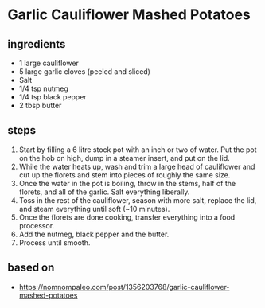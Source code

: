 # Garlic Cauliflower Mashed Potatoes

## ingredients

- 1 large cauliflower
- 5 large garlic cloves (peeled and sliced)
- Salt
- 1/4 tsp nutmeg
- 1/4 tsp black pepper
- 2 tbsp butter

## steps

1. Start by filling a 6 litre stock pot with an inch or two of water. Put the pot on the hob on high, dump in a steamer insert, and put on the lid.
2. While the water heats up, wash and trim a large head of cauliflower and cut up the florets and stem into pieces of roughly the same size.
3. Once the water in the pot is boiling, throw in the stems, half of the florets, and all of the garlic. Salt everything liberally.
4. Toss in the rest of the cauliflower, season with more salt, replace the lid, and steam everything until soft (~10 minutes).
5. Once the florets are done cooking, transfer everything into a food processor.
6. Add the nutmeg, black pepper and the butter.
7. Process until smooth.

## based on

- https://nomnompaleo.com/post/1356203768/garlic-cauliflower-mashed-potatoes
